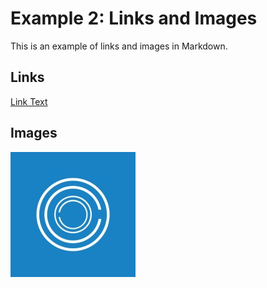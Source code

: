 Example 2: Links and Images
============================

This is an example of links and images in Markdown.

## Links

[Link Text](https://github.com/sergtello)

## Images

![Alt Text](https://github.com/sergtello/markdown-examples/blob/master/outcode.jpeg)
